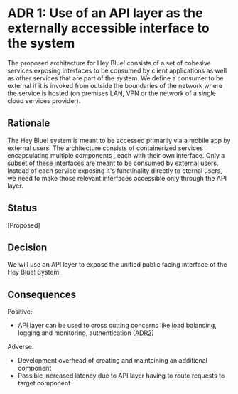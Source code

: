 # ADR 1: Use of an API layer as the externally accessible interface to the system
The proposed architecture for Hey Blue! consists of a set of cohesive services exposing interfaces to be consumed by client applications as well as other services that are part of the system. We define a consumer to be external if it is invoked from outside the boundaries of the network where the service is hosted (on premises LAN, VPN or the network of a single cloud services provider).

## Rationale 
The Hey Blue! system is meant to be accessed primarily via a mobile app by external users. The architecture consists of containerized services encapsulating multiple components , each with their own interface. Only a subset of these interfaces are meant to be consumed by external users. Instead of each service exposing it's functinality directly to eternal users, we need to make those relevant interfaces accessible only through the API layer.

## Status
[Proposed]

## Decision
We will use an API layer to expose the unified public facing interface of the Hey Blue! System.

## Consequences
Positive:
+ API layer can be used to cross cutting concerns like load balancing, logging and monitoring, authentication ([ADR2](/ADRs/ADR2.md))

Adverse:

+ Development overhead of creating and maintaining an additional component
+ Possible increased latency due to API layer having to route requests to target component